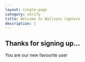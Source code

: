 ```yaml
---
layout: single-page
category: verify
title: Welcome to Wallsync Capture
description: |
---
```


Thanks for signing up...
--------------------

You are our new favourite user